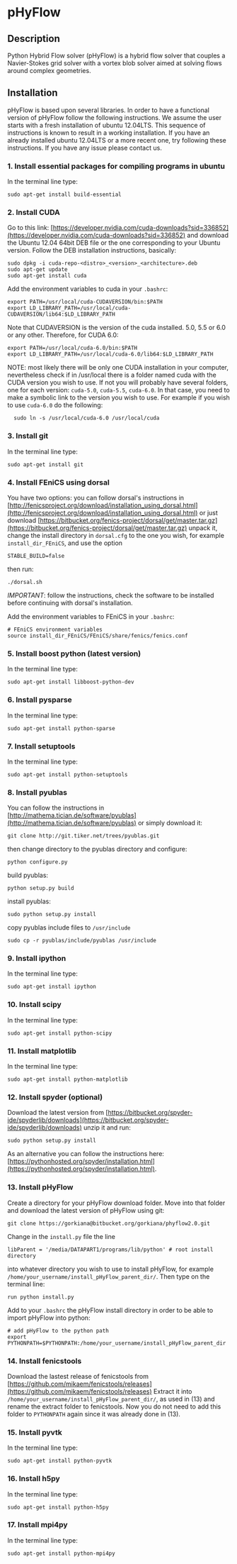 # pHyFlow

## Description

Python Hybrid Flow solver (pHyFlow) is a hybrid flow solver that couples a Navier-Stokes grid solver with a vortex blob solver aimed at solving flows around complex geometries.


## Installation

pHyFlow is based upon several libraries. In order to have a functional version of
pHyFlow follow the following instructions. We assume the user
starts with a fresh installation of ubuntu 12.04LTS. This sequence of instructions
is known to result in a working installation. If you have an already installed ubuntu 12.04LTS
or a more recent one, try following these instructions. If you have any issue please contact us.


### 1. Install essential packages for compiling programs in ubuntu
In the terminal line type:

	sudo apt-get install build-essential

### 2. Install CUDA
Go to this link: [https://developer.nvidia.com/cuda-downloads?sid=336852](https://developer.nvidia.com/cuda-downloads?sid=336852) and
download the Ubuntu 12.04 64bit DEB file or the one corresponding to your Ubuntu version.
Follow the DEB installation instructions, basically:

	sudo dpkg -i cuda-repo-<distro>_<version>_<architecture>.deb
	sudo apt-get update
	sudo apt-get install cuda
	
Add the environment variables to cuda in your `.bashrc`:
	
	export PATH=/usr/local/cuda-CUDAVERSION/bin:$PATH
	export LD_LIBRARY_PATH=/usr/local/cuda-CUDAVERSION/lib64:$LD_LIBRARY_PATH

Note that CUDAVERSION is the version of the cuda installed. 5.0, 5.5 or 6.0 or any other.
Therefore, for CUDA 6.0:

	export PATH=/usr/local/cuda-6.0/bin:$PATH
	export LD_LIBRARY_PATH=/usr/local/cuda-6.0/lib64:$LD_LIBRARY_PATH

NOTE: most likely there will be only one CUDA installation in your computer, 
nevertheless check if in /usr/local there is a folder named cuda with
the CUDA version you wish to use. If not you will probably have several
folders, one for each version: `cuda-5.0`, `cuda-5.5`, `cuda-6.0`. In that case,
you need to make a symbolic link to the version you wish to use. For
example if you wish to use `cuda-6.0` do the following:
	
      sudo ln -s /usr/local/cuda-6.0 /usr/local/cuda

### 3. Install git
In the terminal line type:
	
	sudo apt-get install git

### 4. Install FEniCS using dorsal
You have two options: you can follow dorsal's instructions in [http://fenicsproject.org/download/installation_using_dorsal.html](http://fenicsproject.org/download/installation_using_dorsal.html)
or just download [https://bitbucket.org/fenics-project/dorsal/get/master.tar.gz](https://bitbucket.org/fenics-project/dorsal/get/master.tar.gz)
unpack it, change the install directory in `dorsal.cfg` to the one you wish, for example `install_dir_FEniCS`,
and use the option

	STABLE_BUILD=false

then run:

	./dorsal.sh
		
*IMPORTANT*: follow the instructions, check the software to be installed before continuing with dorsal's installation.
	
Add the environment variables to FEniCS in your `.bashrc`:
	
	# FEniCS environment variables
	source install_dir_FEniCS/FEniCS/share/fenics/fenics.conf

### 5. Install boost python (latest version)
In the terminal line type:

	sudo apt-get install libboost-python-dev

### 6. Install pysparse
In the terminal line type:

	sudo apt-get install python-sparse

### 7. Install setuptools
In the terminal line type:	
	
	sudo apt-get install python-setuptools

### 8. Install pyublas
You can follow the instructions in [http://mathema.tician.de/software/pyublas](http://mathema.tician.de/software/pyublas)
or simply download it:

	git clone http://git.tiker.net/trees/pyublas.git

then change directory to the pyublas directory and configure:

	python configure.py

build pyublas:

	python setup.py build

install pyublas:

	sudo python setup.py install
	
copy pyublas include files to `/usr/include`

	sudo cp -r pyublas/include/pyublas /usr/include

### 9. Install ipython
In the terminal line type:
	
	sudo apt-get install ipython

### 10. Install scipy
In the terminal line type:
	
	sudo apt-get install python-scipy

### 11. Install matplotlib
In the terminal line type:

	sudo apt-get install python-matplotlib

### 12. Install spyder (optional)
Download the latest version from [https://bitbucket.org/spyder-ide/spyderlib/downloads](https://bitbucket.org/spyder-ide/spyderlib/downloads) unzip it and run:

	sudo python setup.py install

As an alternative you can follow the instructions here: [https://pythonhosted.org/spyder/installation.html](https://pythonhosted.org/spyder/installation.html).

### 13. Install pHyFlow
Create a directory for your pHyFlow download folder. Move into that folder and download the latest version of pHyFlow using git:

	git clone https://gorkiana@bitbucket.org/gorkiana/phyflow2.0.git

Change in the `install.py` file the line

	libParent = '/media/DATAPART1/programs/lib/python' # root install directory

into whatever directory you wish to use to install pHyFlow, for example `/home/your_username/install_pHyFlow_parent_dir/`. Then type on the terminal line:

	run python install.py

Add to your `.bashrc` the pHyFlow install directory in order to be able to import pHyFlow into python:
	
	# add pHyFlow to the python path                                                                                      
	export PYTHONPATH=$PYTHONPATH:/home/your_username/install_pHyFlow_parent_dir
	

### 14. Install fenicstools
Download the lastest release of fenicstools from [https://github.com/mikaem/fenicstools/releases](https://github.com/mikaem/fenicstools/releases)
Extract it into `/home/your_username/install_pHyFlow_parent_dir/`, as used in (13) and rename the extract folder to fenicstools. Now you do not need
to add this folder to `PYTHONPATH` again since it was already done in (13).

### 15. Install pyvtk
In the terminal line type:

	sudo apt-get install python-pyvtk

### 16. Install h5py
In the terminal line type:
	
	sudo apt-get install python-h5py

### 17. Install mpi4py
In the terminal line type:

	sudo apt-get install python-mpi4py

